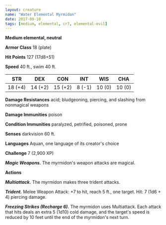 ```yaml
---
layout: creature
name: "Water Elemental Myrmidon"
date: 2017-09-10
tags: [medium, elemental, cr7, elemental-evil]
---
```


**Medium elemental, neutral**

**Armor Class** 18 (plate)

**Hit Points** 127 (17d8+51)

**Speed** 40 ft., swim 40 ft.

|   STR   |   DEX   |   CON   |   INT   |   WIS   |   CHA   |
|:-----:|:-----:|:-----:|:-----:|:-----:|:-----:|
| 18 (+4) | 14 (+2) | 15 (+2) | 8 (-1) | 10 (0) | 10 (0) |

**Damage Resistances** acid; bludgeoning, piercing, and slashing from nonmagical weapons

**Damage Immunities** poison

**Condition Immunities** paralyzed, petrified, poisoned, prone

**Senses** darkvision 60 ft.

**Languages** Aquan, one language of its creator's choice

**Challenge** 7 (2,900 XP)

***Magic Weapons.*** The myrmidon's weapon attacks are magical.

**Actions**

***Multiattack.*** The myrmidon makes three trident attacks.

***Trident.*** Melee Weapon Attack: +7 to hit, reach 5 ft., one target. Hit: 7 (1d6 + 4) piercing damage.

***Freezing Strikes (Recharge 6).*** The myrmidon uses Multiattack. Each attack that hits deals an extra 5 (1d10) cold damage, and the target's speed is reduced by 10 feet until the end of the myrmidon's next turn.


